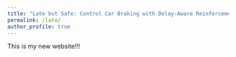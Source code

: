 ```yaml
---
title: "Late but Safe: Control Car Braking with Delay-Aware Reinforcement Learning"
permalink: /late/
author_profile: true
---
```

This is my new website!!!
